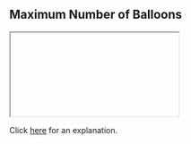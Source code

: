 ##  Maximum Number of Balloons 

<iframe></iframe>

Click [here](Explanation.md) for an explanation.

